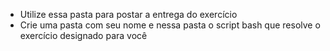 * Utilize essa pasta para postar a entrega do exercício
* Crie uma pasta com seu nome e nessa pasta o script bash que resolve o exercício designado para você

